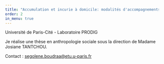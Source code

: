 ```yaml
---
title: "Accumulation et incurie à domicile: modalités d'accompagnements et de gestions des modes d'habiter hors-normes dans les Hauts de France."
order: 2
in_menu: true
---
```

Université de Paris-Cité - Laboratoire PRODIG

Je réalise une thèse en anthropologie sociale sous la direction de Madame Josiane TANTCHOU. 

Contact : segolene.boudraa@etu.u-paris.fr 
